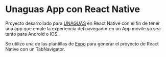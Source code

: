 <strong><h1>Unaguas App con React Native</h1></strong>

Proyecto desarrollado para <a href="www.unaguas.com">UNAGUAS</a> en React Native con el fin de tener una app que emule la experiencia del navegador en un App movile ya sea tanto para Android o IOS.

Se utilizo una de las plantillas de <a href="https://expo.io/">Expo</a> para generar el proyecto de React Native con un TabNavigator.

